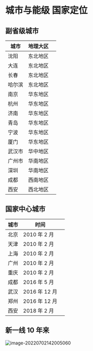 # 城市与能级 国家定位

## 副省级城市

| 城市   | 地理大区 |     |
| ------ | -------- | --- |
| 沈阳   | 东北地区 |     |
| 大连   | 东北地区 |     |
| 长春   | 东北地区 |     |
| 哈尔滨 | 东北地区 |     |
| 南京   | 华东地区 |     |
| 杭州   | 华东地区 |     |
| 济南   | 华东地区 |     |
| 青岛   | 华东地区 |     |
| 宁波   | 华东地区 |     |
| 厦门   | 华东地区 |     |
| 武汉市 | 华中地区 |     |
| 广州市 | 华南地区 |     |
| 深圳   | 华南地区 |     |
| 成都   | 西南地区 |     |
| 西安   | 西北地区 |     |

## 国家中心城市

| 城市 | 时间          |     |
| ---- | ------------- | --- |
| 北京 | 2010 年 2 月  |     |
| 天津 | 2010 年 2 月  |     |
| 上海 | 2010 年 2 月  |     |
| 广州 | 2010 年 2 月  |     |
| 重庆 | 2010 年 2 月  |     |
| 成都 | 2016 年 5 月  |     |
| 武汉 | 2016 年 12 月 |     |
| 郑州 | 2016 年 12 月 |     |
| 西安 | 2018 年 2 月  |     |

## 新一线 10 年来

![image-20220702142005060](https://vanlee-tubed-1306259980.cos.ap-nanjing.myqcloud.com/image-20220702142005060.png)
